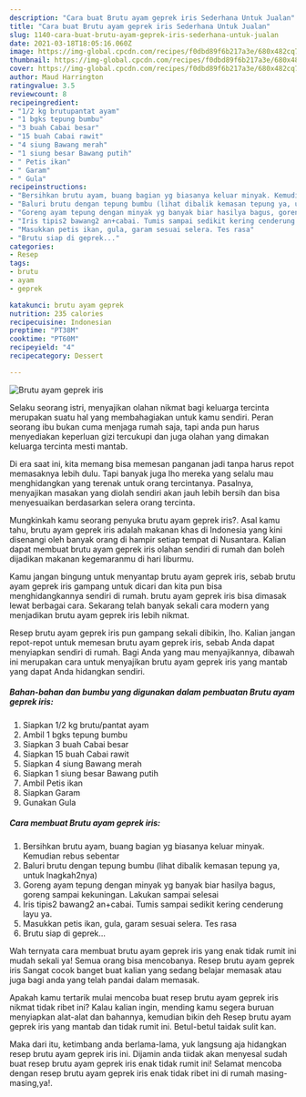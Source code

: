 ```yaml
---
description: "Cara buat Brutu ayam geprek iris Sederhana Untuk Jualan"
title: "Cara buat Brutu ayam geprek iris Sederhana Untuk Jualan"
slug: 1140-cara-buat-brutu-ayam-geprek-iris-sederhana-untuk-jualan
date: 2021-03-18T18:05:16.060Z
image: https://img-global.cpcdn.com/recipes/f0dbd89f6b217a3e/680x482cq70/brutu-ayam-geprek-iris-foto-resep-utama.jpg
thumbnail: https://img-global.cpcdn.com/recipes/f0dbd89f6b217a3e/680x482cq70/brutu-ayam-geprek-iris-foto-resep-utama.jpg
cover: https://img-global.cpcdn.com/recipes/f0dbd89f6b217a3e/680x482cq70/brutu-ayam-geprek-iris-foto-resep-utama.jpg
author: Maud Harrington
ratingvalue: 3.5
reviewcount: 8
recipeingredient:
- "1/2 kg brutupantat ayam"
- "1 bgks tepung bumbu"
- "3 buah Cabai besar"
- "15 buah Cabai rawit"
- "4 siung Bawang merah"
- "1 siung besar Bawang putih"
- " Petis ikan"
- " Garam"
- " Gula"
recipeinstructions:
- "Bersihkan brutu ayam, buang bagian yg biasanya keluar minyak. Kemudian rebus sebentar"
- "Baluri brutu dengan tepung bumbu (lihat dibalik kemasan tepung ya, untuk lnagkah2nya)"
- "Goreng ayam tepung dengan minyak yg banyak biar hasilya bagus, goreng sampai kekuningan. Lakukan sampai selesai"
- "Iris tipis2 bawang2 an+cabai. Tumis sampai sedikit kering cenderung layu ya."
- "Masukkan petis ikan, gula, garam sesuai selera. Tes rasa"
- "Brutu siap di geprek..."
categories:
- Resep
tags:
- brutu
- ayam
- geprek

katakunci: brutu ayam geprek 
nutrition: 235 calories
recipecuisine: Indonesian
preptime: "PT38M"
cooktime: "PT60M"
recipeyield: "4"
recipecategory: Dessert

---
```



![Brutu ayam geprek iris](https://img-global.cpcdn.com/recipes/f0dbd89f6b217a3e/680x482cq70/brutu-ayam-geprek-iris-foto-resep-utama.jpg)

Selaku seorang istri, menyajikan olahan nikmat bagi keluarga tercinta merupakan suatu hal yang membahagiakan untuk kamu sendiri. Peran seorang ibu bukan cuma menjaga rumah saja, tapi anda pun harus menyediakan keperluan gizi tercukupi dan juga olahan yang dimakan keluarga tercinta mesti mantab.

Di era  saat ini, kita memang bisa memesan panganan jadi tanpa harus repot memasaknya lebih dulu. Tapi banyak juga lho mereka yang selalu mau menghidangkan yang terenak untuk orang tercintanya. Pasalnya, menyajikan masakan yang diolah sendiri akan jauh lebih bersih dan bisa menyesuaikan berdasarkan selera orang tercinta. 



Mungkinkah kamu seorang penyuka brutu ayam geprek iris?. Asal kamu tahu, brutu ayam geprek iris adalah makanan khas di Indonesia yang kini disenangi oleh banyak orang di hampir setiap tempat di Nusantara. Kalian dapat membuat brutu ayam geprek iris olahan sendiri di rumah dan boleh dijadikan makanan kegemaranmu di hari liburmu.

Kamu jangan bingung untuk menyantap brutu ayam geprek iris, sebab brutu ayam geprek iris gampang untuk dicari dan kita pun bisa menghidangkannya sendiri di rumah. brutu ayam geprek iris bisa dimasak lewat berbagai cara. Sekarang telah banyak sekali cara modern yang menjadikan brutu ayam geprek iris lebih nikmat.

Resep brutu ayam geprek iris pun gampang sekali dibikin, lho. Kalian jangan repot-repot untuk memesan brutu ayam geprek iris, sebab Anda dapat menyiapkan sendiri di rumah. Bagi Anda yang mau menyajikannya, dibawah ini merupakan cara untuk menyajikan brutu ayam geprek iris yang mantab yang dapat Anda hidangkan sendiri.

<!--inarticleads1-->

##### Bahan-bahan dan bumbu yang digunakan dalam pembuatan Brutu ayam geprek iris:

1. Siapkan 1/2 kg brutu/pantat ayam
1. Ambil 1 bgks tepung bumbu
1. Siapkan 3 buah Cabai besar
1. Siapkan 15 buah Cabai rawit
1. Siapkan 4 siung Bawang merah
1. Siapkan 1 siung besar Bawang putih
1. Ambil  Petis ikan
1. Siapkan  Garam
1. Gunakan  Gula




<!--inarticleads2-->

##### Cara membuat Brutu ayam geprek iris:

1. Bersihkan brutu ayam, buang bagian yg biasanya keluar minyak. Kemudian rebus sebentar
1. Baluri brutu dengan tepung bumbu (lihat dibalik kemasan tepung ya, untuk lnagkah2nya)
1. Goreng ayam tepung dengan minyak yg banyak biar hasilya bagus, goreng sampai kekuningan. Lakukan sampai selesai
1. Iris tipis2 bawang2 an+cabai. Tumis sampai sedikit kering cenderung layu ya.
1. Masukkan petis ikan, gula, garam sesuai selera. Tes rasa
1. Brutu siap di geprek...




Wah ternyata cara membuat brutu ayam geprek iris yang enak tidak rumit ini mudah sekali ya! Semua orang bisa mencobanya. Resep brutu ayam geprek iris Sangat cocok banget buat kalian yang sedang belajar memasak atau juga bagi anda yang telah pandai dalam memasak.

Apakah kamu tertarik mulai mencoba buat resep brutu ayam geprek iris nikmat tidak ribet ini? Kalau kalian ingin, mending kamu segera buruan menyiapkan alat-alat dan bahannya, kemudian bikin deh Resep brutu ayam geprek iris yang mantab dan tidak rumit ini. Betul-betul taidak sulit kan. 

Maka dari itu, ketimbang anda berlama-lama, yuk langsung aja hidangkan resep brutu ayam geprek iris ini. Dijamin anda tiidak akan menyesal sudah buat resep brutu ayam geprek iris enak tidak rumit ini! Selamat mencoba dengan resep brutu ayam geprek iris enak tidak ribet ini di rumah masing-masing,ya!.

